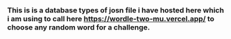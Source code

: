 ### This is is a database types of josn file i have hosted here which i am using to call here https://wordle-two-mu.vercel.app/ to choose any random word for a challenge.
